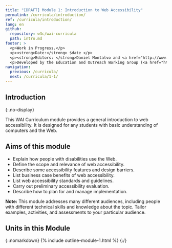 ```yaml
---
title: "[DRAFT] Module 1: Introduction to Web Accessibility"
permalink: /curricula/introduction/
ref: /curricula/introduction/
lang: en
github:
  repository: w3c/wai-curricula
  path: intro.md
footer: >
  <p>Work in Progress.</p>
  <p><strong>Date:</strong> $date </p>
  <p><strong>Editors: </strong>Daniel Montalvo and <a href="http://www.w3.org/People/shadi/">Shadi Abou-Zahra</a>. Contributors: <a href="https://www.w3.org/WAI/EO/EOWG-members">EOWG Participants</a>. </p>
  <p>Developed by the Education and Outreach Working Group (<a href="http://www.w3.org/WAI/EO/">EOWG</a>). Developed as part of the <a href="https://www.w3.org/WAI/about/projects/wai-guide/">WAI-Guide Project</a> funded by the European Commission (EC) under the Horizon 2020 program (Grant Agreement 822245).</p>
navigation:
  previous: /curricula/
  next: /curricula/1-1/
---
```


## Introduction
{:.no-display}

This WAI Curriculum module provides a general introduction to web accessibility. It is designed for any students with basic understanding of computers and the Web.

## Aims of this module

* Explain how people with disabilities use the Web.
* Define the scope and relevance of web accessibility.
* Describe some accessibility features and design barriers.
* List business case benefits of web accessibility.
* List web accessibility standards and guidelines.
* Carry out preliminary accessibility evaluation.
* Describe how to plan for and manage implementation.

**Note:** This module addresses many different audiences, including people with different technical skills and knowledge about the topic. Tailor examples, activities, and assessments to your particular audience.

## Units in this Module

{::nomarkdown}
{% include outline-module-1.html %}
{:/}

